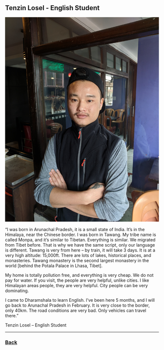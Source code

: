 ## Tenzin Losel - English Student
![Tenzin Losel](../images/tenzin-losel.jpg)

“I was born in Arunachal Pradesh, it is a small state of India. It’s in the Himalaya, near the Chinese border. I was born in Tawang. My tribe name is called Monpa, and it’s similar to Tibetan. Everything is similar. We migrated from Tibet before. That is why we have the same script, only our language is different. Tawang is very from here – by train, it will take 3 days. It is at a very high altitude: 15,000ft. There are lots of lakes, historical places, and monasteries. Tawang monastery is the second largest monastery in the world \[behind the Potala Palace in Lhasa, Tibet\].

My home is totally pollution free, and everything is very cheap. We do not pay for water. If you visit, the people are very helpful, unlike cities. I like Himalayan areas people, they are very helpful. City people can be very dominating.

I came to Dharamshala to learn English. I’ve been here 5 months, and I will go back to Arunachal Pradesh in February. It is very close to the border, only 40km. The road conditions are very bad. Only vehicles can travel there.” 

Tenzin Losel – English Student

---
### [Back](/pages/humans_of_dharamshala.md)
